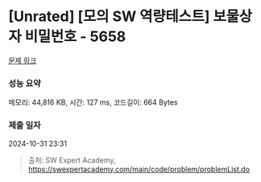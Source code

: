 # [Unrated] [모의 SW 역량테스트] 보물상자 비밀번호 - 5658 

[문제 링크](https://swexpertacademy.com/main/code/problem/problemDetail.do?contestProbId=AWXRUN9KfZ8DFAUo) 

### 성능 요약

메모리: 44,816 KB, 시간: 127 ms, 코드길이: 664 Bytes

### 제출 일자

2024-10-31 23:31



> 출처: SW Expert Academy, https://swexpertacademy.com/main/code/problem/problemList.do